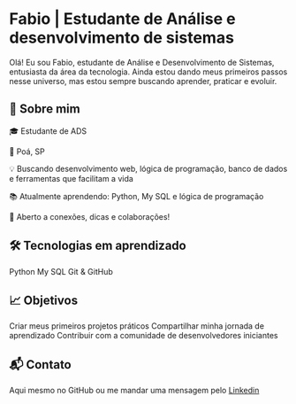 # Fabio | Estudante de Análise e desenvolvimento de sistemas

 Olá! Eu sou Fabio, estudante de Análise e Desenvolvimento de Sistemas, entusiasta da área da tecnologia. Ainda estou dando meus primeiros passos nesse universo, mas estou sempre buscando aprender, praticar e evoluir.


## 🚀 Sobre mim


🎓 Estudante de ADS

📍 Poá, SP

💡 Buscando desenvolvimento web, lógica de programação, banco de dados e ferramentas que facilitam a vida

📚 Atualmente aprendendo: Python, My SQL e lógica de programação

🤝 Aberto a conexões, dicas e colaborações!

## 🛠️ Tecnologias em aprendizado

Python
My SQL
Git & GitHub

## 📈 Objetivos

Criar meus primeiros projetos práticos
Compartilhar minha jornada de aprendizado
Contribuir com a comunidade de desenvolvedores iniciantes

## 📬 Contato
Aqui mesmo no GitHub ou me mandar uma mensagem pelo [Linkedin](https://www.linkedin.com/in/fabio-jos%C3%A9-da-s%C3%ADlva-6a445b381/)
